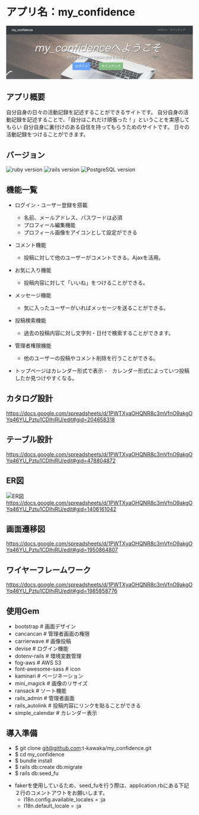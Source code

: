 # アプリ名：my_confidence

![top](public/top_README1.png)

## アプリ概要

自分自身の日々の活動記録を記述することができるサイトです。
自分自身の活動記録を記述することで、「自分はこれだけ頑張った！」ということを実感してもらい
自分自身に裏付けのある自信を持ってもらうためのサイトです。
日々の活動記録をつけることができます。

## バージョン

![ruby version](https://img.shields.io/badge/ruby-ver.2.6.4-blue.svg) ![rails version](https://img.shields.io/badge/rails-ver.5.2.3-brightgreen.svg) ![PostgreSQL version](https://img.shields.io/badge/PostgreSQL-ver.11.4-orange.svg)

## 機能一覧
- ログイン・ユーザー登録を搭載
   - 名前、メールアドレス、パスワードは必須
   - プロフィール編集機能
   - プロフィール画像をアイコンとして設定ができる

- コメント機能
   - 投稿に対して他のユーザーがコメントできる。Ajaxを活用。

- お気に入り機能
   - 投稿内容に対して「いいね」をつけることができる。

- メッセージ機能
   - 気に入ったユーザーがいればメッセージを送ることができる。

- 投稿検索機能
   - 過去の投稿内容に対し文字列・日付で検索することができます。

- 管理者権限機能
   - 他のユーザーの投稿やコメント削除を行うことができる。

- トップページはカレンダー形式で表示
   -　カレンダー形式によっていつ投稿したか見つけやすくなる。

## カタログ設計

<https://docs.google.com/spreadsheets/d/1PWTXyaOHQNR8c3mVfnO9akgOYq46YU_Pztu1CDlhiRU/edit#gid=204658318>

## テーブル設計

<https://docs.google.com/spreadsheets/d/1PWTXyaOHQNR8c3mVfnO9akgOYq46YU_Pztu1CDlhiRU/edit#gid=478804872>
## ER図

![ER図](app/assets/images/ER図_9.jpg)
<https://docs.google.com/spreadsheets/d/1PWTXyaOHQNR8c3mVfnO9akgOYq46YU_Pztu1CDlhiRU/edit#gid=1406161042>
## 画面遷移図

<https://docs.google.com/spreadsheets/d/1PWTXyaOHQNR8c3mVfnO9akgOYq46YU_Pztu1CDlhiRU/edit#gid=1950864807>
## ワイヤーフレームワーク

<https://docs.google.com/spreadsheets/d/1PWTXyaOHQNR8c3mVfnO9akgOYq46YU_Pztu1CDlhiRU/edit#gid=1985858776>

## 使用Gem
- bootstrap # 画面デザイン
- cancancan # 管理者画面の権限
- carrierwave # 画像投稿
- devise # ログイン機能
- dotenv-rails # 環境変数管理
- fog-aws # AWS S3
- font-awesome-sass # icon
- kaminari # ページネーション
- mini_magick # 画像のリサイズ
- ransack # ソート機能
- rails_admin # 管理者画面
- rails_autolink # 投稿内容にリンクを貼ることができる
- simple_calendar # カレンダー表示

## 導入準備

* $ git clone git@github.com:t-kawaka/my_confidence.git
* $ cd my_confidence
* $ bundle install
* $ rails db:create db:migrate
* $ rails db:seed_fu

- fakerを使用しているため、seed_fuを行う際は、application.rbにある下記２行のコメントアウトをお願いします。
   - I18n.config.available_locales = :ja
   - I18n.default_locale = :ja
